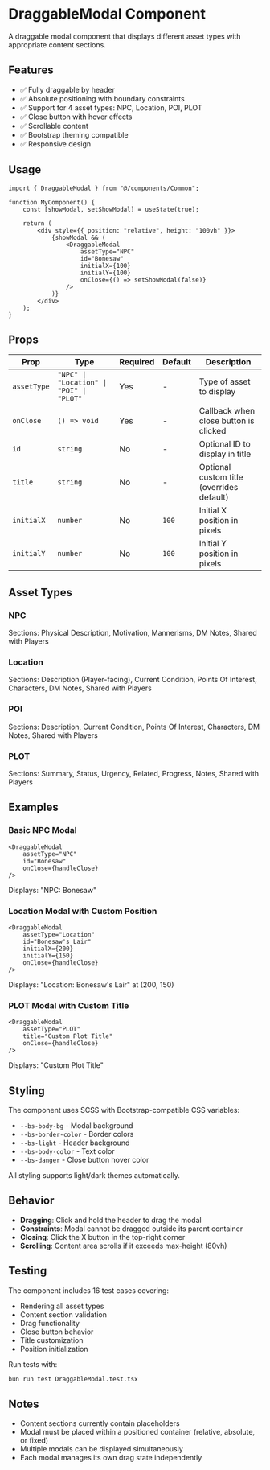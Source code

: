 # DraggableModal Component

A draggable modal component that displays different asset types with appropriate content sections.

## Features

- ✅ Fully draggable by header
- ✅ Absolute positioning with boundary constraints
- ✅ Support for 4 asset types: NPC, Location, POI, PLOT
- ✅ Close button with hover effects
- ✅ Scrollable content
- ✅ Bootstrap theming compatible
- ✅ Responsive design

## Usage

```tsx
import { DraggableModal } from "@/components/Common";

function MyComponent() {
    const [showModal, setShowModal] = useState(true);

    return (
        <div style={{ position: "relative", height: "100vh" }}>
            {showModal && (
                <DraggableModal
                    assetType="NPC"
                    id="Bonesaw"
                    initialX={100}
                    initialY={100}
                    onClose={() => setShowModal(false)}
                />
            )}
        </div>
    );
}
```

## Props

| Prop | Type | Required | Default | Description |
|------|------|----------|---------|-------------|
| `assetType` | `"NPC" \| "Location" \| "POI" \| "PLOT"` | Yes | - | Type of asset to display |
| `onClose` | `() => void` | Yes | - | Callback when close button is clicked |
| `id` | `string` | No | - | Optional ID to display in title |
| `title` | `string` | No | - | Optional custom title (overrides default) |
| `initialX` | `number` | No | `100` | Initial X position in pixels |
| `initialY` | `number` | No | `100` | Initial Y position in pixels |

## Asset Types

### NPC
Sections: Physical Description, Motivation, Mannerisms, DM Notes, Shared with Players

### Location
Sections: Description (Player-facing), Current Condition, Points Of Interest, Characters, DM Notes, Shared with Players

### POI
Sections: Description, Current Condition, Points Of Interest, Characters, DM Notes, Shared with Players

### PLOT
Sections: Summary, Status, Urgency, Related, Progress, Notes, Shared with Players

## Examples

### Basic NPC Modal
```tsx
<DraggableModal
    assetType="NPC"
    id="Bonesaw"
    onClose={handleClose}
/>
```
Displays: "NPC: Bonesaw"

### Location Modal with Custom Position
```tsx
<DraggableModal
    assetType="Location"
    id="Bonesaw's Lair"
    initialX={200}
    initialY={150}
    onClose={handleClose}
/>
```
Displays: "Location: Bonesaw's Lair" at (200, 150)

### PLOT Modal with Custom Title
```tsx
<DraggableModal
    assetType="PLOT"
    title="Custom Plot Title"
    onClose={handleClose}
/>
```
Displays: "Custom Plot Title"

## Styling

The component uses SCSS with Bootstrap-compatible CSS variables:
- `--bs-body-bg` - Modal background
- `--bs-border-color` - Border colors
- `--bs-light` - Header background
- `--bs-body-color` - Text color
- `--bs-danger` - Close button hover color

All styling supports light/dark themes automatically.

## Behavior

- **Dragging**: Click and hold the header to drag the modal
- **Constraints**: Modal cannot be dragged outside its parent container
- **Closing**: Click the X button in the top-right corner
- **Scrolling**: Content area scrolls if it exceeds max-height (80vh)

## Testing

The component includes 16 test cases covering:
- Rendering all asset types
- Content section validation
- Drag functionality
- Close button behavior
- Title customization
- Position initialization

Run tests with:
```bash
bun run test DraggableModal.test.tsx
```

## Notes

- Content sections currently contain placeholders
- Modal must be placed within a positioned container (relative, absolute, or fixed)
- Multiple modals can be displayed simultaneously
- Each modal manages its own drag state independently
